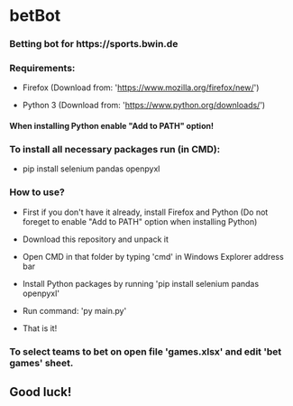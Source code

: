 # betBot
<h3>Betting bot for https://sports.bwin.de</h3>

<h3>Requirements:</h3>

- Firefox (Download from: 'https://www.mozilla.org/firefox/new/')

- Python 3 (Download from: 'https://www.python.org/downloads/')

<h4>When installing Python enable "Add to PATH" option!</h4>

<h3>To install all necessary packages run (in CMD):</h3>

- pip install selenium pandas openpyxl

<h3>How to use?</h3>

- First if you don't have it already, install Firefox and Python (Do not foreget to enable "Add to PATH" option when installing Python)

- Download this repository and unpack it

- Open CMD in that folder by typing 'cmd' in Windows Explorer address bar

- Install Python packages by running 'pip install selenium pandas openpyxl'

- Run command: 'py main.py'

- That is it!

<h3>To select teams to bet on open file 'games.xlsx' and edit 'bet games' sheet.</h3>

<h2>Good luck!</h2>
